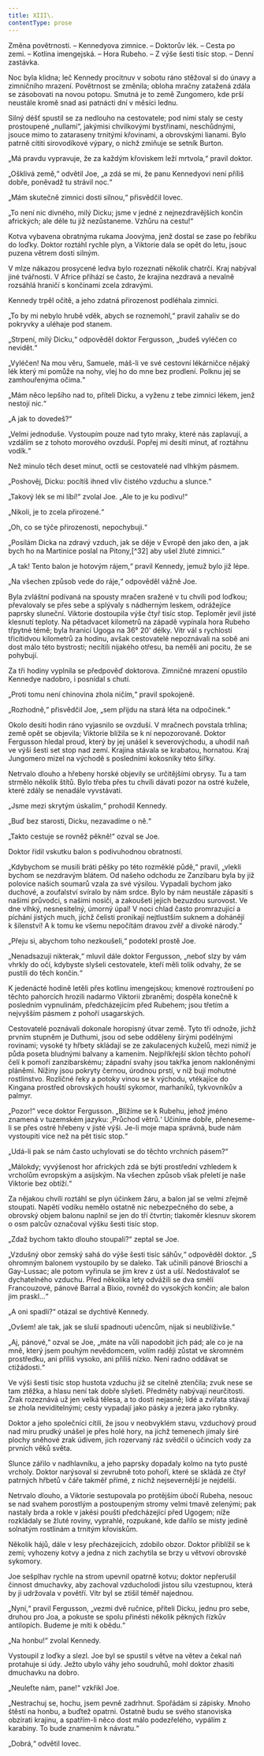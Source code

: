 ```yaml
---
title: XIII\.
contentType: prose
---
```


<section>

Změna povětrnosti. – Kennedyova zimnice. – Doktorův lék. – Cesta po zemi. – Kotlina imengejská. – Hora Rubeho. – Z výše šesti tisíc stop. – Denní zastávka.

Noc byla klidna; leč Kennedy procitnuv v sobotu ráno stěžoval si do únavy a zimničního mrazení. Povětrnost se změnila; obloha mračny zatažená zdála se zásobovati na novou potopu. Smutná je to země Zungomero, kde prší neustále kromě snad asi patnácti dní v měsíci lednu.

Silný déšť spustil se za nedlouho na cestovatele; pod nimi staly se cesty prostoupené „nullami“, jakýmisi chvilkovými bystřinami, neschůdnými, jsouce mimo to zataraseny trnitými křovinami, a obrovskými lianami. Bylo patrně cítiti sirovodíkové výpary, o nichž zmiňuje se setník Burton.

„Má pravdu vypravuje, že za každým křoviskem leží mrtvola,“ pravil doktor.

„Ošklivá země,“ odvětil Joe, „a zdá se mi, že panu Kennedyovi není příliš dobře, poněvadž tu strávil noc.“

„Mám skutečně zimnici dosti silnou,“ přisvědčil lovec.

„To není nic divného, milý Dicku; jsme v jedné z nejnezdravějších končin afrických; ale déle tu již nezůstaneme. Vzhůru na cestu!“

Kotva vybavena obratnýma rukama Joovýma, jenž dostal se zase po řebříku do loďky. Doktor roztáhl rychle plyn, a Viktorie dala se opět do letu, jsouc puzena větrem dosti silným.

V mlze nákazou prosycené ledva bylo rozeznati několik chatrčí. Kraj nabýval jiné tvářnosti. V Africe přihází se často, že krajina nezdravá a nevalně rozsáhlá hraničí s končinami zcela zdravými.

Kennedy trpěl očitě, a jeho zdatná přirozenost podléhala zimnici.

„To by mi nebylo hrubě vděk, abych se roznemohl,“ pravil zahaliv se do pokryvky a uléhaje pod stanem.

„Strpení, milý Dicku,“ odpověděl doktor Fergusson, „budeš vyléčen co nevidět.“

„Vyléčen! Na mou věru, Samuele, máš-li ve své cestovní lékárničce nějaký lék který mi pomůže na nohy, vlej ho do mne bez prodlení. Polknu jej se zamhouřenýma očima.“

„Mám něco lepšího nad to, příteli Dicku, a vyženu z tebe zimnici lékem, jenž nestojí nic.“

„A jak to dovedeš?“

„Velmi jednoduše. Vystoupím pouze nad tyto mraky, které nás zaplavují, a vzdálím se z tohoto morového ovzduší. Popřej mi desíti minut, ať roztáhnu vodík.“

Než minulo těch deset minut, octli se cestovatelé nad vlhkým pásmem.

„Poshověj, Dicku: pocítíš ihned vliv čistého vzduchu a slunce.“

„Takový lék se mi líbí!“ zvolal Joe. „Ale to je ku podivu!“

„Nikoli, je to zcela přirozené.“

„Oh, co se týče přirozenosti, nepochybuji.“

„Posílám Dicka na zdravý vzduch, jak se děje v Evropě den jako den, a jak bych ho na Martinice poslal na Pitony,[^32] aby ušel žluté zimnici.“

„A tak! Tento balon je hotovým rájem,“ pravil Kennedy, jemuž bylo již lépe.

„Na všechen způsob vede do ráje,“ odpověděl vážně Joe.

Byla zvláštní podívaná na spousty mračen sražené v tu chvíli pod loďkou; převalovaly se přes sebe a splývaly s nádherným leskem, odrážejíce paprsky sluneční. Viktorie dostoupila výše čtyř tisíc stop. Teploměr jevil jisté klesnutí teploty. Na pětadvacet kilometrů na západě vypínala hora Rubeho třpytné témě; byla hranicí Ugoga na 36° 20' délky. Vítr vál s rychlostí třicítidvou kilometrů za hodinu, avšak cestovatelé nepoznávali na sobě ani dost málo této bystrosti; necítili nijakého otřesu, ba neměli ani pocitu, že se pohybují.

Za tři hodiny vyplnila se předpověď doktorova. Zimničné mrazení opustilo Kennedye nadobro, i posnídal s chutí.

„Proti tomu není chinovina zhola ničím,“ pravil spokojeně.

„Rozhodně,“ přisvědčil Joe, „sem přijdu na stará léta na odpočinek.“

Okolo desíti hodin ráno vyjasnilo se ovzduší. V mračnech povstala trhlina; země opět se objevila; Viktorie blížila se k ní nepozorovaně. Doktor Fergusson hledal proud, který by jej unášel k severovýchodu, a uhodil naň ve výši šesti set stop nad zemí. Krajina stávala se krabatou, hornatou. Kraj Jungomero mizel na východě s posledními kokosníky této šířky.

Netrvalo dlouho a hřebeny horské objevily se určitějšími obrysy. Tu a tam strmělo několik štítů. Bylo třeba přes tu chvíli dávati pozor na ostré kužele, které zdály se nenadále vyvstávati.

„Jsme mezi skrytým úskalím,“ prohodil Kennedy.

„Buď bez starosti, Dicku, nezavadíme o ně.“

„Takto cestuje se rovněž pěkně!“ ozval se Joe.

Doktor řídil vskutku balon s podivuhodnou obratností.

„Kdybychom se musili bráti pěšky po této rozměklé půdě,“ pravil, „vlekli bychom se nezdravým blátem. Od našeho odchodu ze Zanzibaru byla by již polovice našich soumarů vzala za své výsilou. Vypadali bychom jako duchové, a zoufalství svíralo by nám srdce. Bylo by nám neustále zápasiti s našimi průvodci, s našimi nosiči, a zakoušeti jejich bezuzdou surovost. Ve dne vlhký, nesnesitelný, úmorný úpal! V noci chlad často promrazující a píchání jistých much, jichž čelisti pronikají nejtlustším suknem a dohánějí k šílenství! A k tomu ke všemu nepočítám dravou zvěř a divoké národy.“

„Přeju si, abychom toho nezkoušeli,“ podotekl prostě Joe.

„Nenadsazuji nikterak,“ mluvil dále doktor Fergusson, „neboť slzy by vám vhrkly do očí, kdybyste slyšeli cestovatele, kteří měli tolik odvahy, že se pustili do těch končin.“

K jedenácté hodině letěli přes kotlinu imengejskou; kmenové roztroušení po těchto pahorcích hrozili nadarmo Viktorii zbraněmi; dospěla konečně k posledním vypnulinám, předcházejícím před Rubehem; jsou třetím a nejvyšším pásmem z pohoří usagarských.

Cestovatelé poznávali dokonale horopisný útvar země. Tyto tři odnože, jichž prvním stupněm je Duthumi, jsou od sebe odděleny širými podélnými rovinami; vysoké ty hřbety skládají se ze zakulacených kuželů, mezi nimiž je půda poseta bludnými balvany a kamením. Nejpříkřejší sklon těchto pohoří čelí k pomoří zanzibarskému; západní svahy jsou takřka jenom nakloněnými pláněmi. Nížiny jsou pokryty černou, úrodnou prstí, v níž bují mohutné rostlinstvo. Rozličné řeky a potoky vinou se k východu, vtékajíce do Kingana prostřed obrovských houští sykomor, marhaníků, tykvovníkův a palmyr.

„Pozor!“ vece doktor Fergusson. „Blížíme se k Rubehu, jehož jméno znamená v tuzemském jazyku: ,Průchod větrů.‘ Učiníme dobře, přeneseme-li se přes ostré hřebeny v jisté výši. Je-li moje mapa správná, bude nám vystoupiti více než na pět tisíc stop.“

„Udá-li pak se nám často uchylovati se do těchto vrchních pásem?“

„Málokdy; vyvýšenost hor afrických zdá se býti prostřední vzhledem k vrcholům evropským a asijským. Na všechen způsob však přeletí je naše Viktorie bez obtíží.“

Za nějakou chvíli roztáhl se plyn účinkem žáru, a balon jal se velmi zřejmě stoupati. Napětí vodíku nemělo ostatně nic nebezpečného do sebe, a obrovský objem balonu naplnil se jen do tří čtvrtin; tlakoměr klesnuv skorem o osm palcův označoval výšku šesti tisíc stop.

„Zdaž bychom takto dlouho stoupali?“ zeptal se Joe.

„Vzdušný obor zemský sahá do výše šesti tisíc sáhův,“ odpověděl doktor. „S ohromným balonem vystoupilo by se daleko. Tak učinili pánové Brioschi a Gay-Lussac; ale potom vyřinula se jim krev z úst a uší. Nedostávaloť se dychatelného vzduchu. Před několika lety odvážili se dva smělí Francouzové, pánové Barral a Bixio, rovněž do vysokých končin; ale balon jim praskl…“

„A oni spadli?“ otázal se dychtivě Kennedy.

„Ovšem! ale tak, jak se sluší spadnouti učencům, nijak si neublíživše.“

„Aj, pánové,“ ozval se Joe, „máte na vůli napodobit jich pád; ale co je na mně, který jsem pouhým nevědomcem, volím raději zůstat ve skromném prostředku, ani příliš vysoko, ani příliš nízko. Není radno oddávat se ctižádosti.“

Ve výši šesti tisíc stop hustota vzduchu již se citelně ztenčila; zvuk nese se tam ztěžka, a hlasu není tak dobře slyšeti. Předměty nabývají neurčitosti. Zrak rozeznává už jen velká tělesa, a to dosti nejasně; lidé a zvířata stávají se zhola neviditelnými; cesty vypadají jako pásky a jezera jako rybníky.

Doktor a jeho společníci cítili, že jsou v neobvyklém stavu, vzduchový proud nad míru prudký unášel je přes holé hory, na jichž temenech jímaly širé plochy sněhové zrak údivem, jich rozervaný ráz svědčil o účincích vody za prvních věků světa.

Slunce zářilo v nadhlavníku, a jeho paprsky dopadaly kolmo na tyto pusté vrcholy. Doktor narýsoval si zevrubně toto pohoří, které se skládá ze čtyř patrných hřbetů v čáře takměř přímé, z nichž nejsevernější je nejdelší.

Netrvalo dlouho, a Viktorie sestupovala po protějším úbočí Rubeha, nesouc se nad svahem porostlým a postoupeným stromy velmi tmavě zelenými; pak nastaly brda a rokle v jakési poušti předcházející před Ugogem; níže rozkládaly se žluté roviny, vyprahlé, rozpukané, kde dařilo se místy jedině solnatým rostlinám a trnitým křoviskům.

Několik hájů, dále v lesy přecházejících, zdobilo obzor. Doktor přiblížil se k zemi; vyhozeny kotvy a jedna z nich zachytila se brzy u větvoví obrovské sykomory.

Joe sešplhav rychle na strom upevnil opatrně kotvu; doktor nepřerušil činnost dmuchavky, aby zachoval vzducholodi jistou sílu vzestupnou, která by ji udržovala v povětří. Vítr byl se ztišil téměř najednou.

„Nyní,“ pravil Fergusson, „vezmi dvě ručnice, příteli Dicku, jednu pro sebe, druhou pro Joa, a pokuste se spolu přinésti několik pěkných řízkův antilopích. Budeme je míti k obědu.“

„Na honbu!“ zvolal Kennedy.

Vystoupil z loďky a slezl. Joe byl se spustil s větve na větev a čekal naň protahuje si údy. Ježto ubylo váhy jeho soudruhů, mohl doktor zhasiti dmuchavku na dobro.

„Neuleťte nám, pane!“ vzkřikl Joe.

„Nestrachuj se, hochu, jsem pevně zadrhnut. Spořádám si zápisky. Mnoho štěstí na honbu, a buďtež opatrni. Ostatně budu se svého stanoviska obzírati krajinu, a spatřím-li něco dost málo podezřelého, vypálím z karabiny. To bude znamením k návratu.“

„Dobrá,“ odvětil lovec.

</section>
